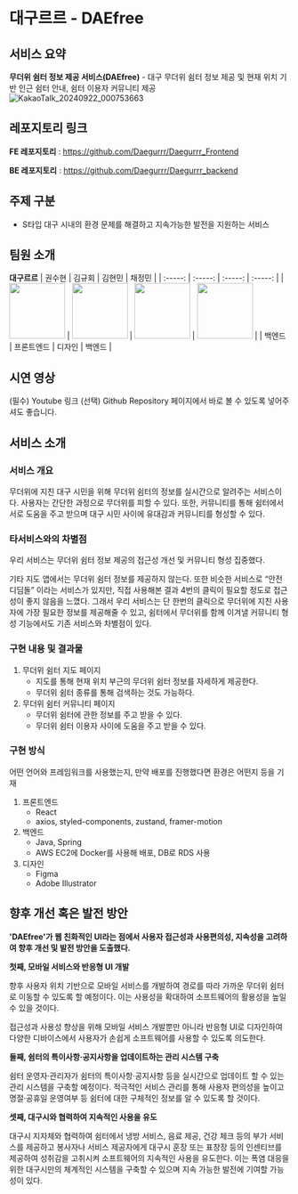 # 대구르르 - DAEfree
## 서비스 요약
**무더위 쉼터 정보 제공 서비스(DAEfree)** - 대구 무더위 쉼터 정보 제공 및 현재 위치 기반 인근 쉼터 안내, 쉼터 이용자 커뮤니티 제공   
![KakaoTalk_20240922_000753663](https://github.com/user-attachments/assets/10779e3f-6020-4fe5-8121-12e2b66a5e7f)

## 레포지토리 링크
**FE 레포지토리** : https://github.com/Daegurrr/Daegurrr_Frontend

**BE 레포지토리** : https://github.com/Daegurrr/Daegurrr_backend

## 주제 구분
-	S타입 대구 시내의 환경 문제를 해결하고 지속가능한 발전을 지원하는 서비스 

## 팀원 소개
**대구르르**
| 권수현 | 김규회 | 김현민 | 채정민 |
| :-----: | :-----: | :-----: | :-----: |
| [<img src="https://github.com/kwonssshyeon.png" width="100px">](https://github.com/kwonssshyeon) | [<img src="https://github.com/KimKyuHoi.png" width="100px">](https://github.com/KimKyuHoi) | [<img src="https://github.com/ZZAEMMIN.png" width="100px">](https://github.com/ZZAEMMIN) | [<img src="https://github.com/chaejm55.png" width="100px">](https://github.com/chaejm55) | 
| 백엔드 | 프론트엔드 | 디자인 | 백엔드 | 

## 시연 영상
(필수) Youtube 링크
(선택) Github Repository 페이지에서 바로 볼 수 있도록 넣어주셔도 좋습니다.

## 서비스 소개
### 서비스 개요
무더위에 지친 대구 시민을 위해 무더위 쉼터의 정보를 실시간으로 알려주는 서비스이다.
사용자는 간단한 과정으로 무더위를 피할 수 있다.
또한, 커뮤니티를 통해 쉼터에서 서로 도움을 주고 받으며 대구 시민 사이에 유대감과 커뮤니티를 형성할 수 있다.

### 타서비스와의 차별점
우리 서비스는 무더위 쉼터 정보 제공의 접근성 개선 및 커뮤니티 형성 집중했다.

기타 지도 앱에서는 무더위 쉼터 정보를 제공하지 않는다. 또한 비슷한 서비스로 “안전디딤돌” 이라는 서비스가 있지만, 직접 사용해본 결과 4번의 클릭이 필요할 정도로 접근성이 좋지 않음을 느꼈다.  그래서 우리 서비스는 단 한번의 클릭으로 무더위에 지친 사용자에 가장 필요한 정보를 제공해줄 수 있고, 쉼터에서 무더위를 함께 이겨낼 커뮤니티 형성 기능에서도 기존 서비스와 차별점이 있다.

### 구현 내용 및 결과물
1. 무더위 쉼터 지도 페이지
    - 지도를 통해 현재 위치 부근의 무더위 쉼터 정보를 자세하게 제공한다.
    - 무더위 쉼터 종류를 통해 검색하는 것도 가능하다.
2. 무더위 쉼터 커뮤니티 페이지
    - 무더위 쉼터에 관한 정보를 주고 받을 수 있다.
    - 무더위 쉼터 이용자 사이에 도움을 주고 받을 수 있다.

### 구현 방식
어떤 언어와 프레임워크를 사용했는지, 만약 배포를 진행했다면 환경은 어떤지 등을 기재
1. 프론트엔드
    - React
    - axios, styled-components, zustand, framer-motion
2. 백엔드
    - Java, Spring
    - AWS EC2에 Docker를 사용해 배포, DB로 RDS 사용
3. 디자인
    - Figma
    - Adobe Illustrator

## 향후 개선 혹은 발전 방안
**'DAEfree'가 웹 친화적인 UI라는 점에서 사용자 접근성과 사용편의성, 지속성을 고려하여 향후 개선 및 발전 방안을 도출했다.**

**첫째, 모바일 서비스와 반응형 UI 개발**

향후 사용자 위치 기반으로 모바일 서비스를 개발하여 경로를 따라 가까운 무더위 쉼터로 이동할 수 있도록 할 예정이다. 이는 사용성을 확대하여 소프트웨어의 활용성을 높일 수 있을 것이다.

접근성과 사용성 향상을 위해 모바일 서비스 개발뿐만 아니라 반응형 UI로 디자인하여 다양한 디바이스에서 사용자가 손쉽게 소프트웨어를 사용할 수 있도록 의도한다.

**둘째, 쉼터의 특이사항·공지사항을 업데이트하는 관리 시스템 구축**

쉼터 운영자·관리자가 쉼터의 특이사항·공지사항 등을 실시간으로 업데이트 할 수 있는 관리 시스템을 구축할 예정이다. 적극적인 서비스 관리를 통해 사용자 편의성을 높이고 명절·공휴일 운영여부 등 쉼터에 대한 구체적인 정보를 알 수 있도록 할 것이다.

**셋째, 대구시와 협력하여 지속적인 사용을 유도**

대구시 지자체와 협력하여 쉼터에서 냉방 서비스, 음료 제공, 건강 체크 등의 부가 서비스를 제공하고 봉사자나 서비스 제공자에게 대구시 훈장 또는 표창장 등의 인센티브를  제공하여 성취감을 고취시켜 소프트웨어의 지속적인 사용을 유도한다. 이는 폭염 대응을 위한 대구시만의 체계적인 시스템을 구축할 수 있으며 지속 가능한 발전에 기여할 가능성이 있다.
